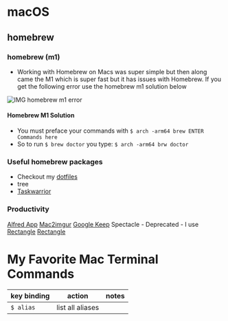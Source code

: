 # macOS

## homebrew
### homebrew (m1) 
* Working with Homebrew on Macs was super simple but then along came the M1 which is super fast but it has issues with Homebrew. If you get the following error use the homebrew m1 solution below

![IMG homebrew m1 error](https://i.imgur.com/irqIk4a.png)

#### Homebrew M1 Solution
* You must preface your commands with `$ arch -arm64 brew ENTER Commands here`
* So to run `$ brew doctor` you type: `$ arch -arm64 brw doctor`

### Useful homebrew packages
* Checkout my [dotfiles](https://github.com/kingluddite/dotfiles/blob/master/Brewfile)
* tree
* [Taskwarrior](./homebrew/task.md)

### Productivity
[Alfred App](./macos/productivity/alfred-app.md)
[Mac2imgur](./macos/productivity/mac2imgur.md)
<a href="https://keep.google.com/" target="_blank">Google Keep</a> 
Spectacle - Deprecated - I use [Rectangle](./macos/productivity/rectangle.md)
[Rectangle](./macos/productivity/rectangle.md)

# My Favorite Mac Terminal Commands

| key binding                     | action                                    | notes |
|---------------------------------|-------------------------------------------|-------|
| `$ alias`                       | list all aliases                          |       |
